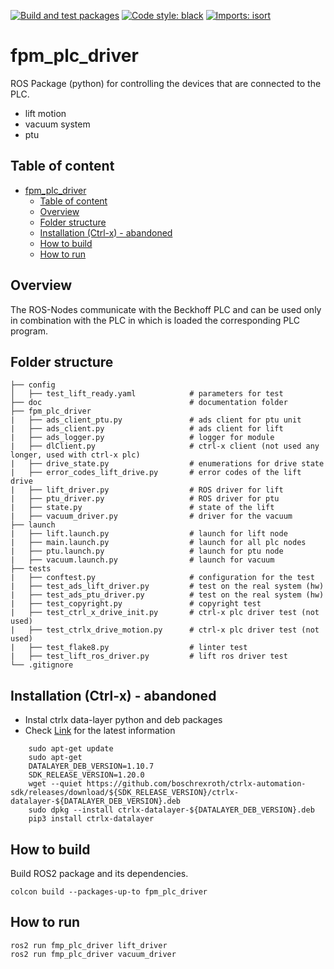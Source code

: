 [![Build and test packages](https://github.boschdevcloud.com/BAUTIRO/fpm_ctrl_x_driver/actions/workflows/build.yml/badge.svg)](https://github.boschdevcloud.com/BAUTIRO/fpm_ctrl_x_driver/actions/workflows/build.yml)
[![Code style: black](https://img.shields.io/badge/code%20style-black-000000.svg)](https://github.com/psf/black)
[![Imports: isort](https://img.shields.io/badge/%20imports-isort-%231674b1?style=flat&labelColor=ef8336)](https://pycqa.github.io/isort/)

# fpm_plc_driver
ROS Package (python) for controlling the devices that are connected to the PLC.
* lift motion
* vacuum system
* ptu

## Table of content
- [fpm\_plc\_driver](#fpm_plc_driver)
  - [Table of content](#table-of-content)
  - [Overview](#overview)
  - [Folder structure](#folder-structure)
  - [Installation (Ctrl-x) - abandoned](#installation-ctrl-x---abandoned)
  - [How to build](#how-to-build)
  - [How to run](#how-to-run)



## Overview

The ROS-Nodes communicate with the Beckhoff PLC and can be used only in combination with the PLC in which is loaded the corresponding PLC program.

## Folder structure
```
├── config
│   ├── test_lift_ready.yaml            # parameters for test
├── doc                                 # documentation folder
├── fpm_plc_driver
|   ├── ads_client_ptu.py               # ads client for ptu unit
|   ├── ads_client.py                   # ads client for lift
|   ├── ads_logger.py                   # logger for module
|   ├── dlClient.py                     # ctrl-x client (not used any longer, used with ctrl-x plc)
|   ├── drive_state.py                  # enumerations for drive state
|   ├── error_codes_lift_drive.py       # error codes of the lift drive
|   ├── lift_driver.py                  # ROS driver for lift
|   ├── ptu_driver.py                   # ROS driver for ptu
|   ├── state.py                        # state of the lift
|   ├── vacuum_driver.py                # driver for the vacuum
├── launch
|   ├── lift.launch.py                  # launch for lift node 
|   ├── main.launch.py                  # launch for all plc nodes
|   ├── ptu.launch.py                   # launch for ptu node
|   ├── vacuum.launch.py                # launch for vacuum                              
├── tests
|   ├── conftest.py                     # configuration for the test
|   ├── test_ads_lift_driver.py         # test on the real system (hw)
|   ├── test_ads_ptu_driver.py          # test on the real system (hw)
|   ├── test_copyright.py               # copyright test
|   ├── test_ctrl_x_drive_init.py       # ctrl-x plc driver test (not used)
|   ├── test_ctrlx_drive_motion.py      # ctrl-x plc driver test (not used)
|   ├── test_flake8.py                  # linter test
|   ├── test_lift_ros_driver.py         # lift ros driver test
└── .gitignore
```



## Installation (Ctrl-x) - abandoned

- Instal ctrlx data-layer python and deb packages
- Check [Link](https://pypi.org/project/ctrlx-datalayer/) for the latest information

```
    sudo apt-get update
    sudo apt-get
    DATALAYER_DEB_VERSION=1.10.7
    SDK_RELEASE_VERSION=1.20.0
    wget --quiet https://github.com/boschrexroth/ctrlx-automation-sdk/releases/download/${SDK_RELEASE_VERSION}/ctrlx-datalayer-${DATALAYER_DEB_VERSION}.deb
    sudo dpkg --install ctrlx-datalayer-${DATALAYER_DEB_VERSION}.deb
    pip3 install ctrlx-datalayer
```

## How to build
Build ROS2 package and its dependencies.

```
colcon build --packages-up-to fpm_plc_driver
```

## How to run

```
ros2 run fmp_plc_driver lift_driver
ros2 run fmp_plc_driver vacuum_driver
```